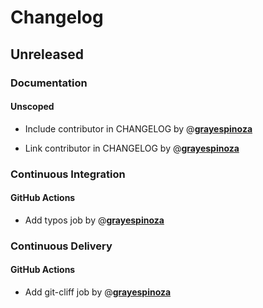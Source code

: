 # Changelog

## Unreleased

### Documentation

#### Unscoped

- Include contributor in CHANGELOG by @__[grayespinoza](https://github.com/grayespinoza)__

- Link contributor in CHANGELOG by @__[grayespinoza](https://github.com/grayespinoza)__


### Continuous Integration

#### GitHub Actions

- Add typos job by @__[grayespinoza](https://github.com/grayespinoza)__


### Continuous Delivery

#### GitHub Actions

- Add git-cliff job by @__[grayespinoza](https://github.com/grayespinoza)__


